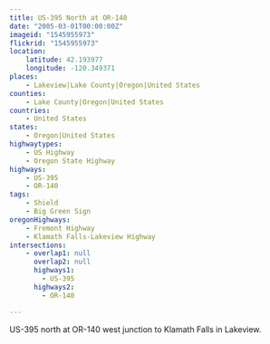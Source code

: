 ```yaml
---
title: US-395 North at OR-140
date: "2005-03-01T00:00:00Z"
imageid: "1545955973"
flickrid: "1545955973"
location:
    latitude: 42.193977
    longitude: -120.349371
places:
    - Lakeview|Lake County|Oregon|United States
counties:
    - Lake County|Oregon|United States
countries:
    - United States
states:
    - Oregon|United States
highwaytypes:
    - US Highway
    - Oregon State Highway
highways:
    - US-395
    - OR-140
tags:
    - Shield
    - Big Green Sign
oregonHighways:
    - Fremont Highway
    - Klamath Falls-Lakeview Highway
intersections:
    - overlap1: null
      overlap2: null
      highways1:
        - US-395
      highways2:
        - OR-140

---
```

US-395 north at OR-140 west junction to Klamath Falls in Lakeview.